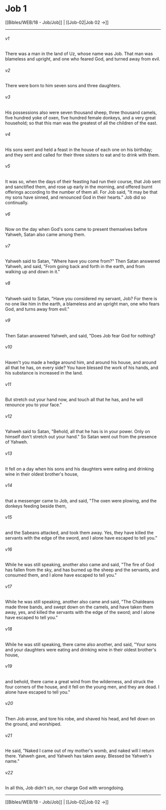 # Job 1

[[Bibles/WEB/18 - Job/Job]] | [[Job-02|Job 02 →]]
***



###### v1 
There was a man in the land of Uz, whose name was Job. That man was blameless and upright, and one who feared God, and turned away from evil. 

###### v2 
There were born to him seven sons and three daughters. 

###### v3 
His possessions also were seven thousand sheep, three thousand camels, five hundred yoke of oxen, five hundred female donkeys, and a very great household; so that this man was the greatest of all the children of the east. 

###### v4 
His sons went and held a feast in the house of each one on his birthday; and they sent and called for their three sisters to eat and to drink with them. 

###### v5 
It was so, when the days of their feasting had run their course, that Job sent and sanctified them, and rose up early in the morning, and offered burnt offerings according to the number of them all. For Job said, "It may be that my sons have sinned, and renounced God in their hearts." Job did so continually. 

###### v6 
Now on the day when God's sons came to present themselves before Yahweh, Satan also came among them. 

###### v7 
Yahweh said to Satan, "Where have you come from?" Then Satan answered Yahweh, and said, "From going back and forth in the earth, and from walking up and down in it." 

###### v8 
Yahweh said to Satan, "Have you considered my servant, Job? For there is no one like him in the earth, a blameless and an upright man, one who fears God, and turns away from evil." 

###### v9 
Then Satan answered Yahweh, and said, "Does Job fear God for nothing? 

###### v10 
Haven't you made a hedge around him, and around his house, and around all that he has, on every side? You have blessed the work of his hands, and his substance is increased in the land. 

###### v11 
But stretch out your hand now, and touch all that he has, and he will renounce you to your face." 

###### v12 
Yahweh said to Satan, "Behold, all that he has is in your power. Only on himself don't stretch out your hand." So Satan went out from the presence of Yahweh. 

###### v13 
It fell on a day when his sons and his daughters were eating and drinking wine in their oldest brother's house, 

###### v14 
that a messenger came to Job, and said, "The oxen were plowing, and the donkeys feeding beside them, 

###### v15 
and the Sabeans attacked, and took them away. Yes, they have killed the servants with the edge of the sword, and I alone have escaped to tell you." 

###### v16 
While he was still speaking, another also came and said, "The fire of God has fallen from the sky, and has burned up the sheep and the servants, and consumed them, and I alone have escaped to tell you." 

###### v17 
While he was still speaking, another also came and said, "The Chaldeans made three bands, and swept down on the camels, and have taken them away, yes, and killed the servants with the edge of the sword; and I alone have escaped to tell you." 

###### v18 
While he was still speaking, there came also another, and said, "Your sons and your daughters were eating and drinking wine in their oldest brother's house, 

###### v19 
and behold, there came a great wind from the wilderness, and struck the four corners of the house, and it fell on the young men, and they are dead. I alone have escaped to tell you." 

###### v20 
Then Job arose, and tore his robe, and shaved his head, and fell down on the ground, and worshiped. 

###### v21 
He said, "Naked I came out of my mother's womb, and naked will I return there. Yahweh gave, and Yahweh has taken away. Blessed be Yahweh's name." 

###### v22 
In all this, Job didn't sin, nor charge God with wrongdoing.

***
[[Bibles/WEB/18 - Job/Job]] | [[Job-02|Job 02 →]]
